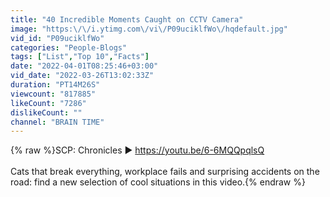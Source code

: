 ```yaml
---
title: "40 Incredible Moments Caught on CCTV Camera"
image: "https:\/\/i.ytimg.com\/vi\/P09uciklfWo\/hqdefault.jpg"
vid_id: "P09uciklfWo"
categories: "People-Blogs"
tags: ["List","Top 10","Facts"]
date: "2022-04-01T08:25:46+03:00"
vid_date: "2022-03-26T13:02:33Z"
duration: "PT14M26S"
viewcount: "817885"
likeCount: "7286"
dislikeCount: ""
channel: "BRAIN TIME"
---
```

{% raw %}SCP: Chronicles ► <a rel="nofollow" target="blank" href="https://youtu.be/6-6MQQpqlsQ">https://youtu.be/6-6MQQpqlsQ</a><br /><br />Cats that break everything, workplace fails and surprising accidents on the road: find a new selection of cool situations in this video.{% endraw %}
